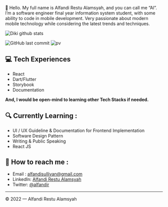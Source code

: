 👋 Hello. My full name is Alfandi Restu Alamsyah, and you can call me “Al”. I’m a software engineer final year information system student, with some ability to code in mobile development. Very passionate about modern mobile technology while considering the latest trends and techniques.


![Diki github stats](https://github-readme-stats.vercel.app/api?username=alfandir&show_icons=true&theme=dracula&hide=stars,issues)

![GitHub last commit](https://img.shields.io/github/last-commit/alfandir/alfandir)
![pv](https://pageview.vercel.app/?github_user=alfandir)


## 💻 Tech Experiences
- React
- Dart/Flutter
- Storybook
- Documentation

**And, I would be open-mind to learning other Tech Stacks if needed.**

## 🔍  Currently Learning :
- UI / UX Guideline & Documentation for Frontend Implementation
- Software Design Pattern
- Writing & Public Speaking
- React JS

## 🚀 How to reach me :
- Email : [alfandisullivan@gmail.com](mailto:alfandisullivan@gmail.com)
- LinkedIn: [Alfandi Restu Alamsyah](https://www.linkedin.com/in/alfandi-restu-alamsyah)
- Twitter: [@alfandir](https://twitter.com/alfandir)

---

© 2022 — Alfandi Restu Alamsyah
